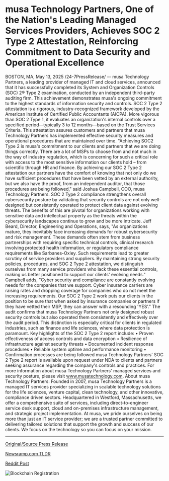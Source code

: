 # musa Technology Partners, One of the Nation's Leading Managed Services Providers, Achieves SOC 2 Type 2 Attestation, Reinforcing Commitment to Data Security and Operational Excellence

BOSTON, MA, May 13, 2025 /24-7PressRelease/ -- musa Technology Partners, a leading provider of managed IT and cloud services, announced that it has successfully completed its System and Organization Controls (SOC) 2® Type 2 examination, conducted by an independent third-party auditing firm. This achievement demonstrates musa's ongoing commitment to the highest standards of information security and controls.  SOC 2 Type 2 attestation is a rigorous, industry-recognized framework developed by the American Institute of Certified Public Accountants (AICPA). More vigorous than SOC 2 Type 1, it evaluates an organization's internal controls over a specified period—typically 3 to 12 months—based on the Trust Services Criteria. This attestation assures customers and partners that musa Technology Partners has implemented effective security measures and operational procedures that are maintained over time.  "Achieving SOC2 Type 2 is musa's commitment to our clients and partners that we are doing things correctly. There are a lot of MSPs to choose from and not much in the way of industry regulation, which is concerning for such a critical role with access to the most sensitive information our clients hold – from scientific through HR and finance. By achieving our SOC 2 Type 2 attestation our partners have the comfort of knowing that not only do we have sufficient procedures that have been vetted by an external authority, but we also have the proof, from an independent auditor, that those procedures are being followed," said Joshua Campbell, COO, musa Technology Partners.   SOC 2 Type 2 compliance strengthens overall cybersecurity posture by validating that security controls are not only well-designed but consistently operated to protect client data against evolving threats. The benefits of this are pivotal for organizations working with sensitive data and intellectual property as the threats within the cybersecurity landscapes continue to grow and be more intricate.   Jeff Beard, Director, Engineering and Operations, says, "As organizations mature, they inevitably face increasing demands for robust cybersecurity and risk management. These demands often stem from business partnerships with requiring specific technical controls, clinical research involving protected health information, or regulatory compliance requirements like Sarbanes-Oxley. Such requirements lead to greater scrutiny of service providers and suppliers. By maintaining strong security policies, procedures, and SOC 2 Type 2 attestation, we distinguish ourselves from many service providers who lack these essential controls, making us better positioned to support our clients' evolving needs."  Campbell adds, "Cyber security and compliance are constantly evolving needs for the companies that we support. Cyber insurance carriers are raising rates and dropping coverage for companies who do not meet the increasing requirements. Our SOC 2 Type 2 work puts our clients in the position to be sure that when asked by insurance companies or partners if they have vetted their MSP, they can answer with a resounding 'YES'."  The audit confirms that musa Technology Partners not only designed robust security controls but also operated them consistently and effectively over the audit period. This distinction is especially critical for clients in regulated industries, such as finance and life sciences, where data protection is paramount.  Key highlights of the SOC 2 Type 2 report include: •	Proven effectiveness of access controls and data encryption •	Resilience of infrastructure against security threats •	Documented incident response procedures •	Reliable system uptime and performance monitoring •	Confirmation processes are being followed  musa Technology Partners' SOC 2 Type 2 report is available upon request under NDA to clients and partners seeking assurance regarding the company's controls and practices.  For more information about musa Technology Partners' managed services and security posture, please visit www.musatechnology.com.  About musa Technology Partners:  Founded in 2007, musa Technology Partners is a managed IT services provider specializing in scalable technology solutions for the life sciences, venture capital, clean technology, and other innovative, compliance driven sectors. Headquartered in Westford, Massachusetts, we offer a comprehensive suite of services, including direct-to-engineer service desk support, cloud and on-premises infrastructure management, and strategic project implementation.  At musa, we pride ourselves on being more than just an IT service provider; we are a trusted partner committed to delivering tailored solutions that support the growth and success of our clients. We focus on the technology so you can focus on your mission. 

---

[Original/Source Press Release](https://www.24-7pressrelease.com/press-release/522691/musa-technology-partners-one-of-the-nations-leading-managed-services-providers-achieves-soc-2-type-2-attestation-reinforcing-commitment-to-data-security-and-operational-excellence)
                    

[Newsramp.com TLDR](https://newsramp.com/curated-news/musa-technology-partners-achieves-soc-2-type-2-compliance-for-enhanced-information-security/c6281cc2c4ec7e3b62c945023cfb0eba) 

 



[Reddit Post](https://www.reddit.com/r/BlockchainWeb3New/comments/1klftee/musa_technology_partners_achieves_soc_2_type_2/) 



![Blockchain Registration](https://cdn.newsramp.app/24-7PressRelease/qrcode/255/13/rainqE8E.webp)